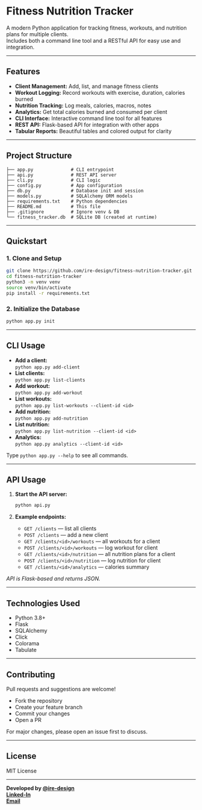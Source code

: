 # Fitness Nutrition Tracker

A modern Python application for tracking fitness, workouts, and nutrition plans for multiple clients.  
Includes both a command line tool and a RESTful API for easy use and integration.

---

## Features

- **Client Management:** Add, list, and manage fitness clients
- **Workout Logging:** Record workouts with exercise, duration, calories burned
- **Nutrition Tracking:** Log meals, calories, macros, notes
- **Analytics:** Get total calories burned and consumed per client
- **CLI Interface:** Interactive command line tool for all features
- **REST API:** Flask-based API for integration with other apps
- **Tabular Reports:** Beautiful tables and colored output for clarity

---

## Project Structure

```
├── app.py              # CLI entrypoint
├── api.py              # REST API server
├── cli.py              # CLI logic
├── config.py           # App configuration
├── db.py               # Database init and session
├── models.py           # SQLAlchemy ORM models
├── requirements.txt    # Python dependencies
├── README.md           # This file
├── .gitignore          # Ignore venv & DB
└── fitness_tracker.db  # SQLite DB (created at runtime)
```

---

## Quickstart

### 1. Clone and Setup

```bash
git clone https://github.com/ire-design/fitness-nutrition-tracker.git
cd fitness-nutrition-tracker
python3 -m venv venv
source venv/bin/activate
pip install -r requirements.txt
```

### 2. Initialize the Database

```bash
python app.py init
```

---

## CLI Usage

- **Add a client:**  
  `python app.py add-client`
- **List clients:**  
  `python app.py list-clients`
- **Add workout:**  
  `python app.py add-workout`
- **List workouts:**  
  `python app.py list-workouts --client-id <id>`
- **Add nutrition:**  
  `python app.py add-nutrition`
- **List nutrition:**  
  `python app.py list-nutrition --client-id <id>`
- **Analytics:**  
  `python app.py analytics --client-id <id>`

Type `python app.py --help` to see all commands.

---

## API Usage

1. **Start the API server:**
   ```bash
   python api.py
   ```

2. **Example endpoints:**
   - `GET /clients` — list all clients
   - `POST /clients` — add a new client
   - `GET /clients/<id>/workouts` — all workouts for a client
   - `POST /clients/<id>/workouts` — log workout for client
   - `GET /clients/<id>/nutrition` — all nutrition plans for a client
   - `POST /clients/<id>/nutrition` — log nutrition for client
   - `GET /clients/<id>/analytics` — calories summary

_API is Flask-based and returns JSON._

---

## Technologies Used

- Python 3.8+
- Flask
- SQLAlchemy
- Click
- Colorama
- Tabulate

---

## Contributing

Pull requests and suggestions are welcome!  
- Fork the repository
- Create your feature branch
- Commit your changes
- Open a PR

For major changes, please open an issue first to discuss.

---

## License

MIT License

---

**Developed by [@ire-design](https://github.com/ire-design)**  
**[Linked-In](https://www.linkedin.com/in/irene-musau/)**  
**[Email](irenemwikalii04@gmail.com)**  

